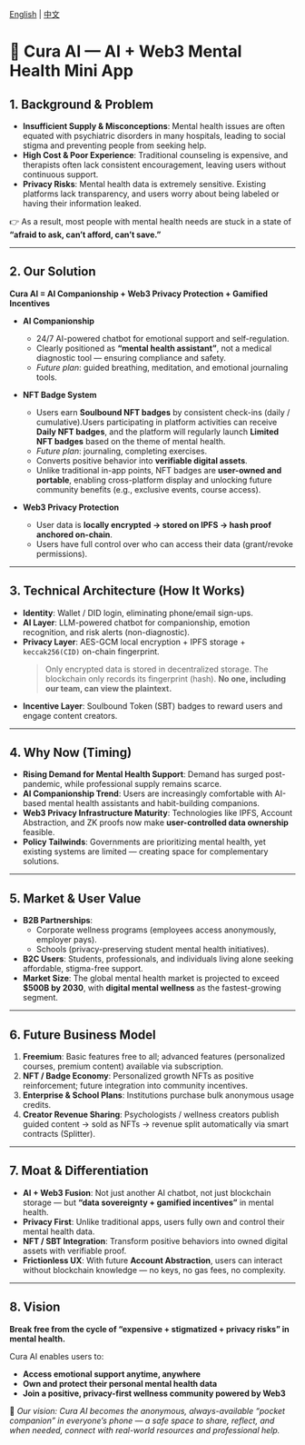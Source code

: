[English](README.md) | [中文](README.zh-CN.md)

# 🌱 Cura AI — AI + Web3 Mental Health Mini App

## 1. Background & Problem
- **Insufficient Supply & Misconceptions**: Mental health issues are often equated with psychiatric disorders in many hospitals, leading to social stigma and preventing people from seeking help.
- **High Cost & Poor Experience**: Traditional counseling is expensive, and therapists often lack consistent encouragement, leaving users without continuous support.
- **Privacy Risks**: Mental health data is extremely sensitive. Existing platforms lack transparency, and users worry about being labeled or having their information leaked.

👉 As a result, most people with mental health needs are stuck in a state of **“afraid to ask, can’t afford, can’t save.”**

---

## 2. Our Solution
**Cura AI = AI Companionship + Web3 Privacy Protection + Gamified Incentives**

- **AI Companionship**
    - 24/7 AI-powered chatbot for emotional support and self-regulation.
    - Clearly positioned as **“mental health assistant”**, not a medical diagnostic tool — ensuring compliance and safety.
    - *Future plan*: guided breathing, meditation, and emotional journaling tools.

- **NFT Badge System**
    - Users earn **Soulbound NFT badges** by consistent check-ins (daily / cumulative).Users participating in platform activities can receive **Daily NFT badges**, and the platform will regularly launch **Limited NFT badges** based on the theme of mental health.
    - *Future plan*: journaling, completing exercises.
    - Converts positive behavior into **verifiable digital assets**.
    - Unlike traditional in-app points, NFT badges are **user-owned and portable**, enabling cross-platform display and unlocking future community benefits (e.g., exclusive events, course access).

- **Web3 Privacy Protection**
    - User data is **locally encrypted → stored on IPFS → hash proof anchored on-chain**.
    - Users have full control over who can access their data (grant/revoke permissions).

---

## 3. Technical Architecture (How It Works)
- **Identity**: Wallet / DID login, eliminating phone/email sign-ups.
- **AI Layer**: LLM-powered chatbot for companionship, emotion recognition, and risk alerts (non-diagnostic).
- **Privacy Layer**: AES-GCM local encryption + IPFS storage + `keccak256(CID)` on-chain fingerprint.
  > Only encrypted data is stored in decentralized storage. The blockchain only records its fingerprint (hash). **No one, including our team, can view the plaintext.**
- **Incentive Layer**: Soulbound Token (SBT) badges to reward users and engage content creators.

---

## 4. Why Now (Timing)
- **Rising Demand for Mental Health Support**: Demand has surged post-pandemic, while professional supply remains scarce.
- **AI Companionship Trend**: Users are increasingly comfortable with AI-based mental health assistants and habit-building companions.
- **Web3 Privacy Infrastructure Maturity**: Technologies like IPFS, Account Abstraction, and ZK proofs now make **user-controlled data ownership** feasible.
- **Policy Tailwinds**: Governments are prioritizing mental health, yet existing systems are limited — creating space for complementary solutions.

---

## 5. Market & User Value
- **B2B Partnerships**:
    - Corporate wellness programs (employees access anonymously, employer pays).
    - Schools (privacy-preserving student mental health initiatives).
- **B2C Users**: Students, professionals, and individuals living alone seeking affordable, stigma-free support.
- **Market Size**: The global mental health market is projected to exceed **$500B by 2030**, with **digital mental wellness** as the fastest-growing segment.

---

## 6. Future Business Model
1. **Freemium**: Basic features free to all; advanced features (personalized courses, premium content) available via subscription.
2. **NFT / Badge Economy**: Personalized growth NFTs as positive reinforcement; future integration into community incentives.
3. **Enterprise & School Plans**: Institutions purchase bulk anonymous usage credits.
4. **Creator Revenue Sharing**: Psychologists / wellness creators publish guided content → sold as NFTs → revenue split automatically via smart contracts (Splitter).

---

## 7. Moat & Differentiation
- **AI + Web3 Fusion**: Not just another AI chatbot, not just blockchain storage — but **“data sovereignty + gamified incentives”** in mental health.
- **Privacy First**: Unlike traditional apps, users fully own and control their mental health data.
- **NFT / SBT Integration**: Transform positive behaviors into owned digital assets with verifiable proof.
- **Frictionless UX**: With future **Account Abstraction**, users can interact without blockchain knowledge — no keys, no gas fees, no complexity.

---

## 8. Vision
**Break free from the cycle of “expensive + stigmatized + privacy risks” in mental health.**

Cura AI enables users to:
- **Access emotional support anytime, anywhere**
- **Own and protect their personal mental health data**
- **Join a positive, privacy-first wellness community powered by Web3**

🌟 *Our vision: Cura AI becomes the anonymous, always-available “pocket companion” in everyone’s phone — a safe space to share, reflect, and when needed, connect with real-world resources and professional help.*  
